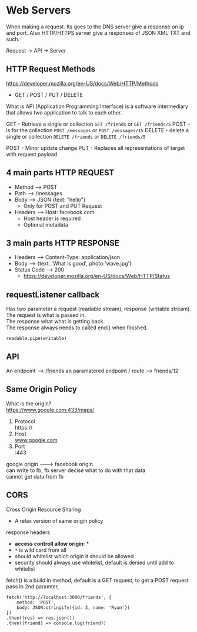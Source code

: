 # Web Servers

When making a request. Its goes to the DNS server give a response on ip and port. Also HTTP/HTTPS server give a responses of JSON XML TXT and such. 

Request -> API -> Server

## HTTP Request Methods 
https://developer.mozilla.org/en-US/docs/Web/HTTP/Methods
- GET / POST / PUT / DELETE 

What is API (Application Programming Interface) is a software intermediary that allows two application to talk to each other. 

GET - Retrieve a single or collection `GET /friends` or `GET /friends/5`
POST - is for the collection `POST /messages` or `POST /messages/15`
DELETE - delete a single or collection `DELETE /friends` or `DELETE /friends/5`

POST - Minor update change
PUT - Replaces all representations of target with request payload

## 4 main parts HTTP REQUEST
- Method --> POST
- Path   --> /messages
- Body   --> JSON {text: "hello"}
  - Only for POST and PUT Request 
- Headers --> Host: facebook.com
  - Host header is required  
  - Optional metadata


## 3 main parts HTTP RESPONSE
- Headers    --> Content-Type: application/json
- Body       --> {text: 'What is good', photo:'wave.jpg'}   
- Status Code  --> 200 
  - https://developer.mozilla.org/en-US/docs/Web/HTTP/Status


## requestListener callback
Has two parameter a request (readable stream), response (writable stream).  
The request is what is passed in.  
The response what what is getting back.  
The response always needs to called end() when finished.  
```
readable.pipe(writable)
```


## API
An endpoint --> /friends
an paramatered endpoint / route  --> friends/12

## Same Origin Policy
What is the origin?  
https://www.google.com:433/maps/  
1. Protocol  
    https://   
2. Host  
    www.google.com  
3. Port  
   :443  

google origin   --->   facebook origin  
can write to fb, fb server decise what to do with that data  
cannot get data from fb  

## CORS
Cross Origin Resource Sharing  
- A relax version of same origin policy

response headers
- **access controll allow origin**: *
- `*` is wild card from all
- should whitelist which origin it should be allowed
- security should always use whitelist, default is denied until add to whitelist

fetch() is a build in method, default is a GET request, to get a POST request pass in 2nd paramter, 
```
fetch('http://localhost:3000/friends', {
    method: 'POST',
    body: JSON.stringify({id: 3, name: 'Ryan'})
})
.then((res) => res.json())
.then((friend) => console.log(friend)) 
```




